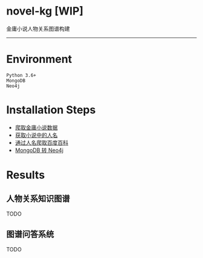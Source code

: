 # novel-kg [WIP]
金庸小说人物关系图谱构建

---

# Environment

```
Python 3.6+
MongoDB
Neo4j
```

# Installation Steps

- [爬取金庸小说数据]()
- [获取小说中的人名]()
- [通过人名爬取百度百科]()
- [MongoDB 转 Neo4j]()

# Results

## 人物关系知识图谱
TODO

## 图谱问答系统
TODO
